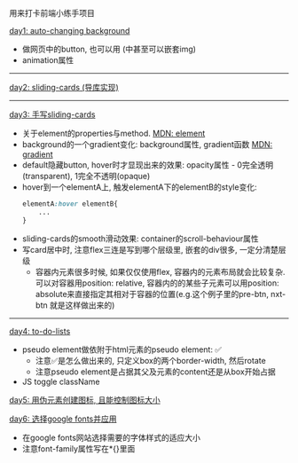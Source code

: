 用来打卡前端小练手项目

[day1: auto-changing background](./Day1/index.html)
+ 做网页中的button, 也可以用<a> (<a>中甚至可以嵌套img)
+ animation属性

---

[day2: sliding-cards (导库实现)](./Day2/index.html)

---

[day3: 手写sliding-cards](./Day3/index.html)
+ 关于element的properties与method. [MDN: element](https://developer.mozilla.org/en-US/docs/Web/API/Element)
+ background的一个gradient变化: background属性, gradient函数 [MDN: gradient](https://developer.mozilla.org/en-US/docs/Web/CSS/gradient)
+ default隐藏button, hover时才显现出来的效果: opacity属性 - 0完全透明(transparent), 1完全不透明(opaque)
+ hover到一个elementA上, 触发elementA下的elementB的style变化: 
    ```css
    elementA:hover elementB{
        ...
    }
    ```
+ sliding-cards的smooth滑动效果: container的scroll-behaviour属性
+ 写card居中时, 注意flex三连是写到哪个层级里, 嵌套的div很多, 一定分清楚层级
  + 容器内元素很多时候, 如果仅仅使用flex, 容器内的元素布局就会比较复杂.  可以对容器用position: relative, 容器内的的某些子元素可以用position: absolute来直接指定其相对于容器的位置(e.g.这个例子里的pre-btn, nxt-btn 就是这样做出来的)

---
[day4: to-do-lists](./Day4/index.html)
+ pseudo element做依附于html元素的pseudo element: ✅
  + 注意✅是怎么做出来的, 只定义box的两个border-width, 然后rotate
  + 注意pseudo element是占据其父及元素的content还是从box开始占据
+ JS toggle className

[day5: 用伪元素创建图标, 且能控制图标大小](./Day5/index.html)

[day6: 选择google fonts并应用](./Day6/index.html)
+ 在google fonts网站选择需要的字体样式的适应大小
+ 注意font-family属性写在*{}里面

